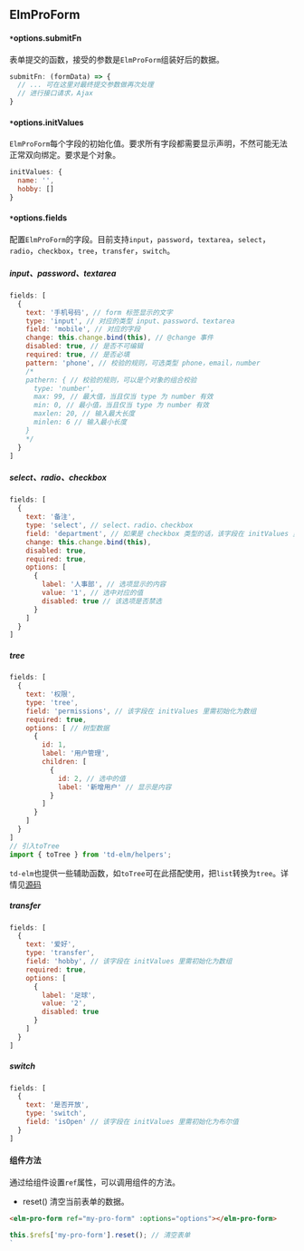 ## ElmProForm

#### `*`options.submitFn
表单提交的函数，接受的参数是`ElmProForm`组装好后的数据。

```javascript
submitFn: (formData) => {
  // ... 可在这里对最终提交参数做再次处理
  // 进行接口请求，Ajax
}
```

#### `*`options.initValues
`ElmProForm`每个字段的初始化值。要求所有字段都需要显示声明，不然可能无法正常双向绑定。要求是个对象。

```javascript
initValues: {
  name: '',
  hobby: []
}
```

#### `*`options.fields
配置`ElmProForm`的字段。目前支持`input`，`password`，`textarea`，`select`，`radio`，`checkbox`，`tree`，`transfer`，`switch`。

##### input、password、textarea
```javascript
fields: [
  {
    text: '手机号码', // form 标签显示的文字
    type: 'input', // 对应的类型 input、password、textarea
    field: 'mobile', // 对应的字段
    change: this.change.bind(this), // @change 事件
    disabled: true, // 是否不可编辑
    required: true, // 是否必填
    pattern: 'phone', // 校验的规则，可选类型 phone，email，number
    /*
    pathern: { // 校验的规则，可以是个对象的组合校验
      type: 'number',
      max: 99, // 最大值，当且仅当 type 为 number 有效
      min: 0, // 最小值，当且仅当 type 为 number 有效
      maxlen: 20, // 输入最大长度
      minlen: 6 // 输入最小长度
    }
    */
  }
]
```

##### select、radio、checkbox
```javascript
fields: [
  {
    text: '备注',
    type: 'select', // select、radio、checkbox
    field: 'department', // 如果是 checkbox 类型的话，该字段在 initValues 里需初始化为数组
    change: this.change.bind(this),
    disabled: true,
    required: true,
    options: [
      {
        label: '人事部', // 选项显示的内容
        value: '1', // 选中对应的值
        disabled: true // 该选项是否禁选
      }
    ]
  }
]
```

##### tree
```javascript
fields: [
  {
    text: '权限',
    type: 'tree',
    field: 'permissions', // 该字段在 initValues 里需初始化为数组
    required: true,
    options: [ // 树型数据
      {
        id: 1,
        label: '用户管理',
        children: [
          {
            id: 2, // 选中的值
            label: '新增用户' // 显示是内容
          }
        ]
      }
    ]
  }
]
// 引入toTree
import { toTree } from 'td-elm/helpers';
```
`td-elm`也提供一些辅助函数，如`toTree`可在此搭配使用，把`list`转换为`tree`。详情见[源码](https://github.com/Devil-Cong/td-elm/blob/master/utils/to-tree.js)

##### transfer
```javascript
fields: [
  {
    text: '爱好',
    type: 'transfer',
    field: 'hobby', // 该字段在 initValues 里需初始化为数组
    required: true,
    options: [
      {
        label: '足球',
        value: '2',
        disabled: true
      }
    ]
  }
]
```

##### switch
```javascript
fields: [
  {
    text: '是否开放',
    type: 'switch',
    field: 'isOpen' // 该字段在 initValues 里需初始化为布尔值
  }
]
```

#### 组件方法
通过给组件设置`ref`属性，可以调用组件的方法。

- reset() 清空当前表单的数据。

```html
<elm-pro-form ref="my-pro-form" :options="options"></elm-pro-form>
```

```javascript
this.$refs['my-pro-form'].reset(); // 清空表单
`
